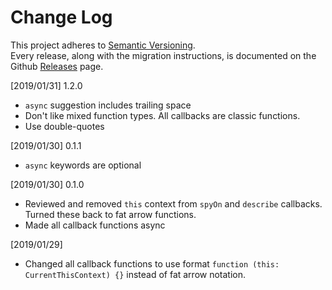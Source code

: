 # Change Log

This project adheres to [Semantic Versioning](http://semver.org/).  
Every release, along with the migration instructions, is documented on the Github [Releases](https://github.com/xabikos/vscode-jasmine/releases) page.

[2019/01/31] 1.2.0
- `async` suggestion includes trailing space
- Don't like mixed function types. All callbacks are classic functions.
- Use double-quotes

[2019/01/30] 0.1.1
- `async` keywords are optional

[2019/01/30] 0.1.0
- Reviewed and removed `this` context from `spyOn` and `describe` callbacks. Turned these back to fat arrow functions.
- Made all callback functions async

[2019/01/29]

- Changed all callback functions to use format `function (this: CurrentThisContext) {}` instead of fat arrow notation.
